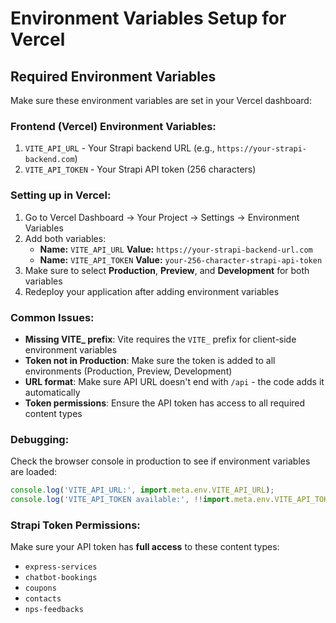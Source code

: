 # Environment Variables Setup for Vercel

## Required Environment Variables

Make sure these environment variables are set in your Vercel dashboard:

### Frontend (Vercel) Environment Variables:
1. `VITE_API_URL` - Your Strapi backend URL (e.g., `https://your-strapi-backend.com`)
2. `VITE_API_TOKEN` - Your Strapi API token (256 characters)

### Setting up in Vercel:
1. Go to Vercel Dashboard → Your Project → Settings → Environment Variables
2. Add both variables:
   - **Name:** `VITE_API_URL` **Value:** `https://your-strapi-backend-url.com`
   - **Name:** `VITE_API_TOKEN` **Value:** `your-256-character-strapi-api-token`
3. Make sure to select **Production**, **Preview**, and **Development** for both variables
4. Redeploy your application after adding environment variables

### Common Issues:
- **Missing VITE_ prefix**: Vite requires the `VITE_` prefix for client-side environment variables
- **Token not in Production**: Make sure the token is added to all environments (Production, Preview, Development)
- **URL format**: Make sure API URL doesn't end with `/api` - the code adds it automatically
- **Token permissions**: Ensure the API token has access to all required content types

### Debugging:
Check the browser console in production to see if environment variables are loaded:
```javascript
console.log('VITE_API_URL:', import.meta.env.VITE_API_URL);
console.log('VITE_API_TOKEN available:', !!import.meta.env.VITE_API_TOKEN);
```

### Strapi Token Permissions:
Make sure your API token has **full access** to these content types:
- `express-services`
- `chatbot-bookings` 
- `coupons`
- `contacts`
- `nps-feedbacks` 